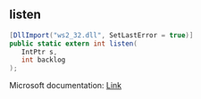 ## listen

```csharp
[DllImport("ws2_32.dll", SetLastError = true)]
public static extern int listen(
   IntPtr s,
   int backlog
);
```

Microsoft documentation: [Link](https://learn.microsoft.com/en-us/windows/win32/api/winsock2/nf-winsock2-listen)
